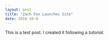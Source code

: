 ```yaml
---
layout: post
title: "Zach Fox Launches Site"
date: 2016-10-8
---
```


This is a test post. I created it following a *tutorial*.
